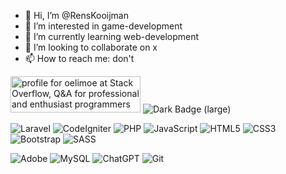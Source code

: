 - 👋 Hi, I’m @RensKooijman
- 👀 I’m interested in game-development
- 🌱 I’m currently learning web-development
- 💞️ I’m looking to collaborate on x
- 📫 How to reach me: don't

<!---
RensKooijman/RensKooijman is a ✨ special ✨ repository because its `README.md` (this file) appears on your GitHub profile.
You can click the Preview link to take a look at your changes.
--->
<a href="https://stackoverflow.com/users/20538588/oelimoe"><img src="https://stackoverflow.com/users/flair/20538588.png?theme=dark" width="208" height="58" alt="profile for oelimoe at Stack Overflow, Q&amp;A for professional and enthusiast programmers" title="profile for oelimoe at Stack Overflow, Q&amp;A for professional and enthusiast programmers"></a>
<img alt="Dark Badge (large)" class="hidden dark:block" src="https://www.codewars.com/users/rens%20kooijman/badges/large">

![Laravel](https://img.shields.io/badge/laravel-%23FF2D20.svg?style=flat&logo=laravel&logoColor=white) ![CodeIgniter](https://img.shields.io/badge/codeigniter-EF4223?style=flat&logo=codeigniter&logoColor=white) ![PHP](https://img.shields.io/badge/php-%23777BB4.svg?style=flat&logo=php&logoColor=white) ![JavaScript](https://img.shields.io/badge/javascript-%23323330.svg?style=flat&logo=javascript&logoColor=%23F7DF1E) ![HTML5](https://img.shields.io/badge/html5-%23E34F26.svg?style=flat&logo=html5&logoColor=white) ![CSS3](https://img.shields.io/badge/css3-%231572B6.svg?style=flat&logo=css3&logoColor=white) ![Bootstrap](https://img.shields.io/badge/bootstrap-%238511FA.svg?style=flat&logo=bootstrap&logoColor=white) ![SASS](https://img.shields.io/badge/SASS-hotpink.svg?style=flat&logo=SASS&logoColor=white)

![Adobe](https://img.shields.io/badge/adobe-%23FF0000.svg?style=flat&logo=adobe&logoColor=white) ![MySQL](https://img.shields.io/badge/mysql-%2300f.svg?style=flat&logo=mysql&logoColor=white) ![ChatGPT](https://img.shields.io/badge/chatGPT-74aa9c?style=flat&logo=openai&logoColor=white) ![Git](https://img.shields.io/badge/git-%23F05033.svg?style=flat&logo=git&logoColor=white)

